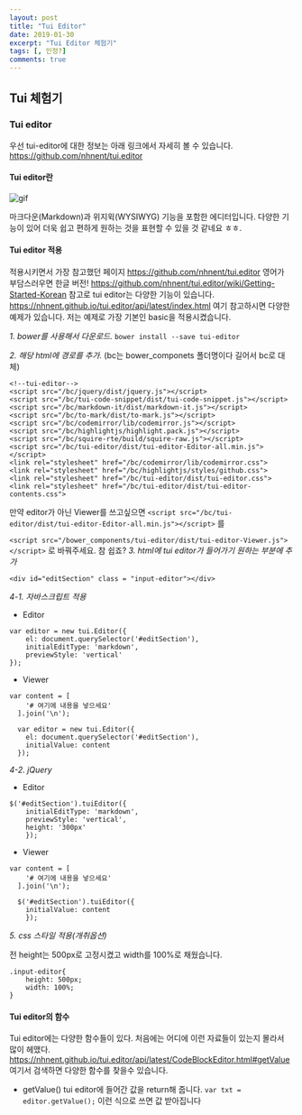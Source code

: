 ```yaml
---
layout: post
title: "Tui Editor"
date: 2019-01-30
excerpt: "Tui Editor 체험기"
tags: [, 인정?]
comments: true
---
```


## Tui 체험기
### Tui editor
우선 tui-editor에 대한 정보는 아래 링크에서 자세히 볼 수 있습니다.
https://github.com/nhnent/tui.editor

#### Tui editor란
![gif](http://uicdn.toast.com/tui-editor/tui-editor-preview-1520325258239.gif)

마크다운(Markdown)과 위지윅(WYSIWYG) 기능을 포함한 에디터입니다. 다양한 기능이 있어 더욱 쉽고 편하게 원하는 것을 표현할 수 있을 것 같네요 ㅎㅎ.

#### Tui editor 적용
적용시키면서 가장 참고했던 페이지
https://github.com/nhnent/tui.editor
영어가 부담스러우면 한글 버전!
https://github.com/nhnent/tui.editor/wiki/Getting-Started-Korean
참고로 tui editor는 다양한 기능이 있습니다. 
https://nhnent.github.io/tui.editor/api/latest/index.html
여기 참고하시면 다양한 예제가 있습니다. 저는 예제로 가장 기본인 basic을 적용시켰습니다.

_1. bower를 사용해서 다운로드._
`bower install --save tui-editor`


_2. 해당 html에 경로를 추가._
(bc는 bower_componets 폴더명이다 길어서 bc로 대체)
```
<!--tui-editor-->
<script src="/bc/jquery/dist/jquery.js"></script>
<script src="/bc/tui-code-snippet/dist/tui-code-snippet.js"></script>
<script src="/bc/markdown-it/dist/markdown-it.js"></script>
<script src="/bc/to-mark/dist/to-mark.js"></script>
<script src="/bc/codemirror/lib/codemirror.js"></script>
<script src="/bc/highlightjs/highlight.pack.js"></script>
<script src="/bc/squire-rte/build/squire-raw.js"></script>
<script src="/bc/tui-editor/dist/tui-editor-Editor-all.min.js"></script>
<link rel="stylesheet" href="/bc/codemirror/lib/codemirror.css">
<link rel="stylesheet" href="/bc/highlightjs/styles/github.css">
<link rel="stylesheet" href="/bc/tui-editor/dist/tui-editor.css">
<link rel="stylesheet" href="/bc/tui-editor/dist/tui-editor-contents.css">
```
만약 editor가 아닌 Viewer를 쓰고싶으면
`<script src="/bc/tui-editor/dist/tui-editor-Editor-all.min.js"></script>` 를

`<script src="/bower_components/tui-editor/dist/tui-editor-Viewer.js"></script>` 로 바꿔주세요.
참 쉽죠?
_3. html에 tui editor가 들어가기 원하는 부분에 추가_
```
<div id="editSection" class = "input-editor"></div>
```
_4-1. 자바스크립트 적용_
- Editor
```
var editor = new tui.Editor({
    el: document.querySelector('#editSection'),
    initialEditType: 'markdown',
    previewStyle: 'vertical'
});
```
- Viewer
```
var content = [
    '# 여기에 내용을 넣으세요'
  ].join('\n');

  var editor = new tui.Editor({
    el: document.querySelector('#editSection'),
    initialValue: content
  });
```

_4-2. jQuery_
- Editor
```
$('#editSection').tuiEditor({
    initialEditType: 'markdown',
    previewStyle: 'vertical',
    height: '300px'
    });
```
- Viewer
```
var content = [
    '# 여기에 내용을 넣으세요'
  ].join('\n');

  $('#editSection').tuiEditor({
    initialValue: content
    });
```
_5. css 스타일 적용(개취옵션)_

전 height는 500px로 고정시켰고 width를 100%로 채웠습니다.
```
.input-editor{
    height: 500px;
    width: 100%;
}
```
#### Tui editor의 함수
Tui editor에는 다양한 함수들이 있다.
처음에는 어디에 이런 자료들이 있는지 몰라서 많이 헤맸다.
https://nhnent.github.io/tui.editor/api/latest/CodeBlockEditor.html#getValue 여기서 검색하면 다양한 함수를 찾을수 있습니다.
- getValue()
tui editor에 들어간 값을 return해 줍니다.
`var txt = editor.getValue();` 이런 식으로 쓰면 값 받아집니다
